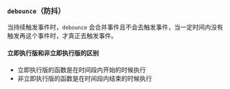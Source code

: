 ### `debounce`（防抖）

当持续触发事件时，`debounce` 会合并事件且不会去触发事件，当一定时间内没有触发再这个事件时，才真正去触发事件。

#### 立即执行版和非立即执行版的区别

- 立即执行版的函数是在时间段内开始的时候执行
- 非立即执行版的函数是在时间段内结束的时候执行

